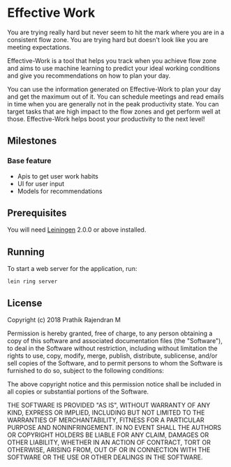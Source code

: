 # Effective Work

You are trying really hard but never seem to hit the mark
where you are in a consistent flow zone. You are trying
hard but doesn't look like you are meeting expectations.

Effective-Work is a tool that helps you track when you achieve
flow zone and aims to use machine learning to predict your
ideal working conditions and give you recommendations
on how to plan your day.

You can use the information generated on Effective-Work to
plan your day and get the maximum out of it. You can schedule
meetings and read emails in time when you are generally not
in the peak productivity state. You can target tasks that
are high impact to the flow zones and get perform well at
those. Effective-Work helps boost your productivity to the
next level!

## Milestones

### Base feature

* Apis to get user work habits
* UI for user input
* Models for recommendations

## Prerequisites

You will need [Leiningen][] 2.0.0 or above installed.

[leiningen]: https://github.com/technomancy/leiningen

## Running

To start a web server for the application, run:

    lein ring server

## License

Copyright (c) 2018 Prathik Rajendran M

Permission is hereby granted, free of charge, to any person obtaining a copy
of this software and associated documentation files (the "Software"), to deal
in the Software without restriction, including without limitation the rights
to use, copy, modify, merge, publish, distribute, sublicense, and/or sell
copies of the Software, and to permit persons to whom the Software is
furnished to do so, subject to the following conditions:

The above copyright notice and this permission notice shall be included in all
copies or substantial portions of the Software.

THE SOFTWARE IS PROVIDED "AS IS", WITHOUT WARRANTY OF ANY KIND, EXPRESS OR
IMPLIED, INCLUDING BUT NOT LIMITED TO THE WARRANTIES OF MERCHANTABILITY,
FITNESS FOR A PARTICULAR PURPOSE AND NONINFRINGEMENT. IN NO EVENT SHALL THE
AUTHORS OR COPYRIGHT HOLDERS BE LIABLE FOR ANY CLAIM, DAMAGES OR OTHER
LIABILITY, WHETHER IN AN ACTION OF CONTRACT, TORT OR OTHERWISE, ARISING FROM,
OUT OF OR IN CONNECTION WITH THE SOFTWARE OR THE USE OR OTHER DEALINGS IN THE
SOFTWARE.
